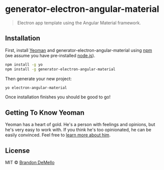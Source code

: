 # generator-electron-angular-material
> Electron app template using the Angular Material framework.

## Installation

First, install [Yeoman](http://yeoman.io) and generator-electron-angular-material using [npm](https://www.npmjs.com/) (we assume you have pre-installed [node.js](https://nodejs.org/)).

```bash
npm install -g yo
npm install -g generator-electron-angular-material
```

Then generate your new project:

```bash
yo electron-angular-material
```

Once installation finishes you should be good to go!

## Getting To Know Yeoman

Yeoman has a heart of gold. He&#39;s a person with feelings and opinions, but he&#39;s very easy to work with. If you think he&#39;s too opinionated, he can be easily convinced. Feel free to [learn more about him](http://yeoman.io/).

## License

MIT © [Brandon DeMello](http://brandons.work)


[npm-image]: https://badge.fury.io/js/generator-electron-angular-material.svg
[npm-url]: https://npmjs.org/package/generator-electron-angular-material
[travis-image]: https://travis-ci.org/bdell/generator-electron-angular-material.svg?branch=master
[travis-url]: https://travis-ci.org/bdell/generator-electron-angular-material
[daviddm-image]: https://david-dm.org/bdell/generator-electron-angular-material.svg?theme=shields.io
[daviddm-url]: https://david-dm.org/bdell/generator-electron-angular-material
